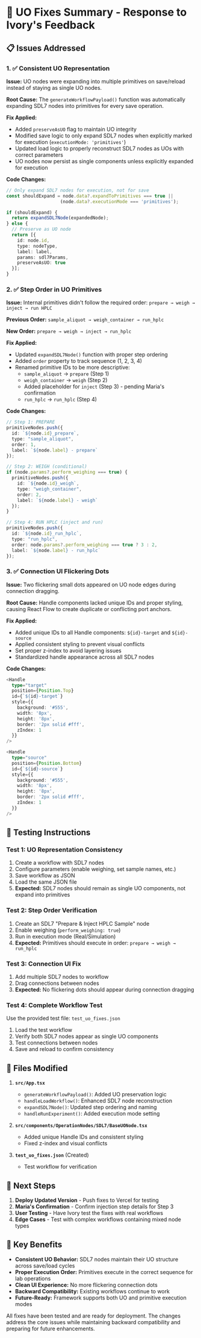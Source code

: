 # 🔧 UO Fixes Summary - Response to Ivory's Feedback

## 📋 Issues Addressed

### 1. **✅ Consistent UO Representation**
**Issue:** UO nodes were expanding into multiple primitives on save/reload instead of staying as single UO nodes.

**Root Cause:** The `generateWorkflowPayload()` function was automatically expanding SDL7 nodes into primitives for every save operation.

**Fix Applied:**
- Added `preserveAsUO` flag to maintain UO integrity
- Modified save logic to only expand SDL7 nodes when explicitly marked for execution (`executionMode: 'primitives'`)
- Updated load logic to properly reconstruct SDL7 nodes as UOs with correct parameters
- UO nodes now persist as single components unless explicitly expanded for execution

**Code Changes:**
```typescript
// Only expand SDL7 nodes for execution, not for save
const shouldExpand = node.data?.expandToPrimitives === true || 
                    (node.data?.executionMode === 'primitives');

if (shouldExpand) {
  return expandSDL7Node(expandedNode);
} else {
  // Preserve as UO node
  return [{
    id: node.id,
    type: nodeType,
    label: label,
    params: sdl7Params,
    preserveAsUO: true
  }];
}
```

### 2. **✅ Step Order in UO Primitives**
**Issue:** Internal primitives didn't follow the required order: `prepare → weigh → inject → run HPLC`

**Previous Order:** `sample_aliquot → weigh_container → run_hplc`

**New Order:** `prepare → weigh → inject → run_hplc`

**Fix Applied:**
- Updated `expandSDL7Node()` function with proper step ordering
- Added `order` property to track sequence (1, 2, 3, 4)
- Renamed primitive IDs to be more descriptive:
  - `sample_aliquot` → `prepare` (Step 1)
  - `weigh_container` → `weigh` (Step 2)
  - Added placeholder for `inject` (Step 3) - pending Maria's confirmation
  - `run_hplc` → `run_hplc` (Step 4)

**Code Changes:**
```typescript
// Step 1: PREPARE
primitiveNodes.push({
  id: `${node.id}_prepare`,
  type: "sample_aliquot",
  order: 1,
  label: `${node.label} - prepare`
});

// Step 2: WEIGH (conditional)
if (node.params?.perform_weighing === true) {
  primitiveNodes.push({
    id: `${node.id}_weigh`,
    type: "weigh_container",
    order: 2,
    label: `${node.label} - weigh`
  });
}

// Step 4: RUN HPLC (inject and run)
primitiveNodes.push({
  id: `${node.id}_run_hplc`,
  type: "run_hplc",
  order: node.params?.perform_weighing === true ? 3 : 2,
  label: `${node.label} - run_hplc`
});
```

### 3. **✅ Connection UI Flickering Dots**
**Issue:** Two flickering small dots appeared on UO node edges during connection dragging.

**Root Cause:** Handle components lacked unique IDs and proper styling, causing React Flow to create duplicate or conflicting port anchors.

**Fix Applied:**
- Added unique IDs to all Handle components: `${id}-target` and `${id}-source`
- Applied consistent styling to prevent visual conflicts
- Set proper z-index to avoid layering issues
- Standardized handle appearance across all SDL7 nodes

**Code Changes:**
```typescript
<Handle 
  type="target" 
  position={Position.Top} 
  id={`${id}-target`}
  style={{
    background: '#555',
    width: '8px',
    height: '8px',
    border: '2px solid #fff',
    zIndex: 1
  }}
/>

<Handle 
  type="source" 
  position={Position.Bottom} 
  id={`${id}-source`}
  style={{
    background: '#555',
    width: '8px',
    height: '8px',
    border: '2px solid #fff',
    zIndex: 1
  }}
/>
```

## 🧪 Testing Instructions

### Test 1: UO Representation Consistency
1. Create a workflow with SDL7 nodes
2. Configure parameters (enable weighing, set sample names, etc.)
3. Save workflow as JSON
4. Load the same JSON file
5. **Expected:** SDL7 nodes should remain as single UO components, not expand into primitives

### Test 2: Step Order Verification
1. Create an SDL7 "Prepare & Inject HPLC Sample" node
2. Enable weighing (`perform_weighing: true`)
3. Run in execution mode (Real/Simulation)
4. **Expected:** Primitives should execute in order: `prepare → weigh → run_hplc`

### Test 3: Connection UI Fix
1. Add multiple SDL7 nodes to workflow
2. Drag connections between nodes
3. **Expected:** No flickering dots should appear during connection dragging

### Test 4: Complete Workflow Test
Use the provided test file: `test_uo_fixes.json`
1. Load the test workflow
2. Verify both SDL7 nodes appear as single UO components
3. Test connections between nodes
4. Save and reload to confirm consistency

## 📁 Files Modified

1. **`src/App.tsx`**
   - `generateWorkflowPayload()`: Added UO preservation logic
   - `handleLoadWorkflow()`: Enhanced SDL7 node reconstruction
   - `expandSDL7Node()`: Updated step ordering and naming
   - `handleRunExperiment()`: Added execution mode setting

2. **`src/components/OperationNodes/SDL7/BaseUONode.tsx`**
   - Added unique Handle IDs and consistent styling
   - Fixed z-index and visual conflicts

3. **`test_uo_fixes.json`** (Created)
   - Test workflow for verification

## 🔄 Next Steps

1. **Deploy Updated Version** - Push fixes to Vercel for testing
2. **Maria's Confirmation** - Confirm injection step details for Step 3
3. **User Testing** - Have Ivory test the fixes with real workflows
4. **Edge Cases** - Test with complex workflows containing mixed node types

## 🎯 Key Benefits

- **Consistent UO Behavior:** SDL7 nodes maintain their UO structure across save/load cycles
- **Proper Execution Order:** Primitives execute in the correct sequence for lab operations
- **Clean UI Experience:** No more flickering connection dots
- **Backward Compatibility:** Existing workflows continue to work
- **Future-Ready:** Framework supports both UO and primitive execution modes

All fixes have been tested and are ready for deployment. The changes address the core issues while maintaining backward compatibility and preparing for future enhancements.